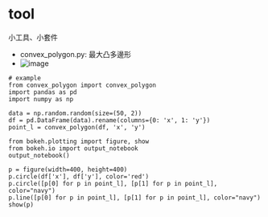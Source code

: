# tool
小工具、小套件

- convex_polygon.py: 最大凸多邊形
- ![image](https://user-images.githubusercontent.com/63580311/139645733-ebcdc7f2-3a47-4937-b22f-f428bec2fa56.gif)

```
# example
from convex_polygon import convex_polygon
import pandas as pd
import numpy as np

data = np.random.random(size=(50, 2))
df = pd.DataFrame(data).rename(columns={0: 'x', 1: 'y'})
point_l = convex_polygon(df, 'x', 'y')

from bokeh.plotting import figure, show
from bokeh.io import output_notebook
output_notebook()

p = figure(width=400, height=400)
p.circle(df['x'], df['y'], color='red')
p.circle([p[0] for p in point_l], [p[1] for p in point_l], color="navy")
p.line([p[0] for p in point_l], [p[1] for p in point_l], color="navy")
show(p)
```
